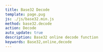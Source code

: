 ```yaml
---
title: Base32 Decode
template: page.pug
js: ./js/base32.min.js
method: base32.decode
action: Decode
auto_update: true
description: Base32 online decode function
keywords: Base32,online,decode
---
```

